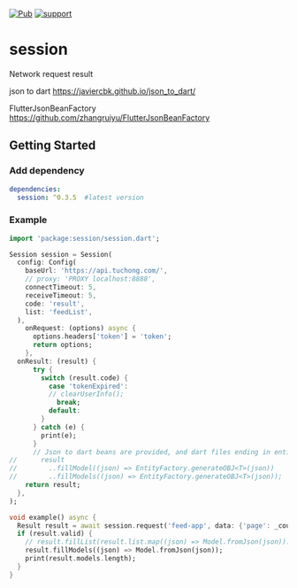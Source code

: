 [![Pub](https://img.shields.io/pub/v/session.svg)](https://pub.dartlang.org/packages/session)
[![support](https://img.shields.io/badge/platform-flutter%7Cdart%20vm-ff69b4.svg)](https://github.com/OctMon/session)

# session

Network request result

json to dart
https://javiercbk.github.io/json_to_dart/

FlutterJsonBeanFactory
https://github.com/zhangruiyu/FlutterJsonBeanFactory

## Getting Started

### Add dependency

```yaml
dependencies:
  session: ^0.3.5  #latest version
```

### Example

```dart
import 'package:session/session.dart';

Session session = Session(
  config: Config(
    baseUrl: 'https://api.tuchong.com/',
    // proxy: 'PROXY localhost:8888',
    connectTimeout: 5,
    receiveTimeout: 5,
    code: 'result',
    list: 'feedList',
  ),
    onRequest: (options) async {
      options.headers['token'] = 'token';
      return options;
    },
  onResult: (result) {
      try {
        switch (result.code) {
          case 'tokenExpired':
          // clearUserInfo();
            break;
          default:
        }
      } catch (e) {
        print(e);
      }
      // Json to dart beans are provided, and dart files ending in entity are provided to generate dart bean factory for use. 
//      result
//        ..fillModel((json) => EntityFactory.generateOBJ<T>(json))
//        ..fillModels((json) => EntityFactory.generateOBJ<T>(json));
    return result;
  },
);

void example() async {
  Result result = await session.request('feed-app', data: {'page': _counter});
  if (result.valid) {
    // result.fillList(result.list.map((json) => Model.fromJson(json)).toList());
    result.fillModels((json) => Model.fromJson(json));
    print(result.models.length);
  }
}
```
